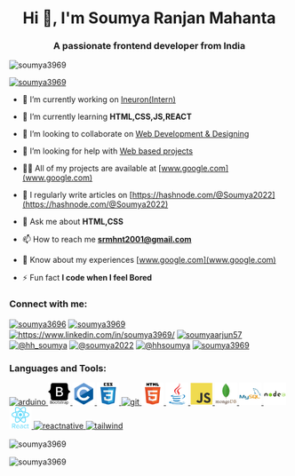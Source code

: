 <h1 align="center">Hi 👋, I'm Soumya Ranjan Mahanta</h1>
<h3 align="center">A passionate frontend developer from India</h3>

<p align="left"> <img src="https://komarev.com/ghpvc/?username=soumya3969&label=Profile%20views&color=0e75b6&style=flat" alt="soumya3969" /> </p>

<p align="left"> <a href="https://twitter.com/soumya3969" target="blank"><img src="https://img.shields.io/twitter/follow/soumya3969?logo=twitter&style=for-the-badge" alt="soumya3969" /></a> </p>

- 🔭 I’m currently working on [Ineuron(Intern)](www.google.com)

- 🌱 I’m currently learning **HTML,CSS,JS,REACT**

- 👯 I’m looking to collaborate on [Web Development & Designing](www.google.com)

- 🤝 I’m looking for help with [Web based projects](www.google.com)

- 👨‍💻 All of my projects are available at [www.google.com](www.google.com)

- 📝 I regularly write articles on [https://hashnode.com/@Soumya2022](https://hashnode.com/@Soumya2022)

- 💬 Ask me about **HTML,CSS**

- 📫 How to reach me **srmhnt2001@gmail.com**

- 📄 Know about my experiences [www.google.com](www.google.com)

- ⚡ Fun fact **I code when I feel Bored**

<h3 align="left">Connect with me:</h3>
<p align="left">
<a href="https://codepen.io/soumya3696" target="blank"><img align="center" src="https://raw.githubusercontent.com/rahuldkjain/github-profile-readme-generator/master/src/images/icons/Social/codepen.svg" alt="soumya3696" height="30" width="40" /></a>
<a href="https://twitter.com/soumya3969" target="blank"><img align="center" src="https://raw.githubusercontent.com/rahuldkjain/github-profile-readme-generator/master/src/images/icons/Social/twitter.svg" alt="soumya3969" height="30" width="40" /></a>
<a href="https://linkedin.com/in/https://www.linkedin.com/in/soumya3969/" target="blank"><img align="center" src="https://raw.githubusercontent.com/rahuldkjain/github-profile-readme-generator/master/src/images/icons/Social/linked-in-alt.svg" alt="https://www.linkedin.com/in/soumya3969/" height="30" width="40" /></a>
<a href="https://fb.com/soumyaarjun57" target="blank"><img align="center" src="https://raw.githubusercontent.com/rahuldkjain/github-profile-readme-generator/master/src/images/icons/Social/facebook.svg" alt="soumyaarjun57" height="30" width="40" /></a>
<a href="https://instagram.com/@hh_soumya" target="blank"><img align="center" src="https://raw.githubusercontent.com/rahuldkjain/github-profile-readme-generator/master/src/images/icons/Social/instagram.svg" alt="@hh_soumya" height="30" width="40" /></a>
<a href="https://hashnode.com/@soumya2022" target="blank"><img align="center" src="https://raw.githubusercontent.com/rahuldkjain/github-profile-readme-generator/master/src/images/icons/Social/hashnode.svg" alt="@soumya2022" height="30" width="40" /></a>
<a href="https://www.youtube.com/c/@hhsoumya" target="blank"><img align="center" src="https://raw.githubusercontent.com/rahuldkjain/github-profile-readme-generator/master/src/images/icons/Social/youtube.svg" alt="@hhsoumya" height="30" width="40" /></a>
<a href="https://www.hackerrank.com/soumya3969" target="blank"><img align="center" src="https://raw.githubusercontent.com/rahuldkjain/github-profile-readme-generator/master/src/images/icons/Social/hackerrank.svg" alt="soumya3969" height="30" width="40" /></a>
</p>

<h3 align="left">Languages and Tools:</h3>
<p align="left"> <a href="https://www.arduino.cc/" target="_blank" rel="noreferrer"> <img src="https://cdn.worldvectorlogo.com/logos/arduino-1.svg" alt="arduino" width="40" height="40"/> </a> <a href="https://getbootstrap.com" target="_blank" rel="noreferrer"> <img src="https://raw.githubusercontent.com/devicons/devicon/master/icons/bootstrap/bootstrap-plain-wordmark.svg" alt="bootstrap" width="40" height="40"/> </a> <a href="https://www.cprogramming.com/" target="_blank" rel="noreferrer"> <img src="https://raw.githubusercontent.com/devicons/devicon/master/icons/c/c-original.svg" alt="c" width="40" height="40"/> </a> <a href="https://www.w3schools.com/css/" target="_blank" rel="noreferrer"> <img src="https://raw.githubusercontent.com/devicons/devicon/master/icons/css3/css3-original-wordmark.svg" alt="css3" width="40" height="40"/> </a> <a href="https://git-scm.com/" target="_blank" rel="noreferrer"> <img src="https://www.vectorlogo.zone/logos/git-scm/git-scm-icon.svg" alt="git" width="40" height="40"/> </a> <a href="https://www.w3.org/html/" target="_blank" rel="noreferrer"> <img src="https://raw.githubusercontent.com/devicons/devicon/master/icons/html5/html5-original-wordmark.svg" alt="html5" width="40" height="40"/> </a> <a href="https://www.java.com" target="_blank" rel="noreferrer"> <img src="https://raw.githubusercontent.com/devicons/devicon/master/icons/java/java-original.svg" alt="java" width="40" height="40"/> </a> <a href="https://developer.mozilla.org/en-US/docs/Web/JavaScript" target="_blank" rel="noreferrer"> <img src="https://raw.githubusercontent.com/devicons/devicon/master/icons/javascript/javascript-original.svg" alt="javascript" width="40" height="40"/> </a> <a href="https://www.mongodb.com/" target="_blank" rel="noreferrer"> <img src="https://raw.githubusercontent.com/devicons/devicon/master/icons/mongodb/mongodb-original-wordmark.svg" alt="mongodb" width="40" height="40"/> </a> <a href="https://www.mysql.com/" target="_blank" rel="noreferrer"> <img src="https://raw.githubusercontent.com/devicons/devicon/master/icons/mysql/mysql-original-wordmark.svg" alt="mysql" width="40" height="40"/> </a> <a href="https://nodejs.org" target="_blank" rel="noreferrer"> <img src="https://raw.githubusercontent.com/devicons/devicon/master/icons/nodejs/nodejs-original-wordmark.svg" alt="nodejs" width="40" height="40"/> </a> <a href="https://reactjs.org/" target="_blank" rel="noreferrer"> <img src="https://raw.githubusercontent.com/devicons/devicon/master/icons/react/react-original-wordmark.svg" alt="react" width="40" height="40"/> </a> <a href="https://reactnative.dev/" target="_blank" rel="noreferrer"> <img src="https://reactnative.dev/img/header_logo.svg" alt="reactnative" width="40" height="40"/> </a> <a href="https://tailwindcss.com/" target="_blank" rel="noreferrer"> <img src="https://www.vectorlogo.zone/logos/tailwindcss/tailwindcss-icon.svg" alt="tailwind" width="40" height="40"/> </a> </p>

<p><img align="center" src="https://github-readme-stats.vercel.app/api/top-langs?username=soumya3969&show_icons=true&locale=en&layout=compact" alt="soumya3969" /></p>

<p><img align="center" src="https://github-readme-streak-stats.herokuapp.com/?user=soumya3969&" alt="soumya3969" /></p>
